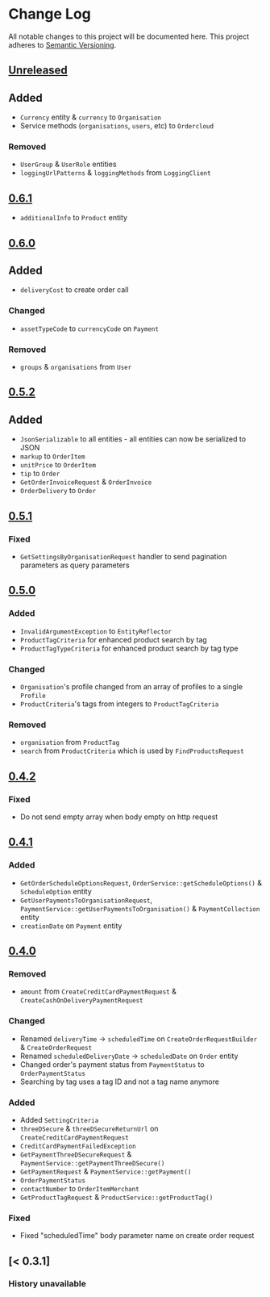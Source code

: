 # Change Log
All notable changes to this project will be documented here.
This project adheres to [Semantic Versioning](http://semver.org/).

## [Unreleased]
## Added
- `Currency` entity & `currency` to `Organisation`
- Service methods (`organisations`, `users`, etc) to `Ordercloud`

### Removed
- `UserGroup` & `UserRole` entities
- `loggingUrlPatterns` & `loggingMethods` from `LoggingClient`

## [0.6.1]
- `additionalInfo` to `Product` entity

## [0.6.0]
## Added
- `deliveryCost` to create order call

### Changed
- `assetTypeCode` to `currencyCode` on `Payment`

### Removed
- `groups` & `organisations` from `User`

## [0.5.2]
## Added
- `JsonSerializable` to all entities - all entities can now be serialized to JSON
- `markup` to `OrderItem`
- `unitPrice` to `OrderItem`
- `tip` to `Order`
- `GetOrderInvoiceRequest` & `OrderInvoice`
- `OrderDelivery` to `Order`

## [0.5.1]
### Fixed
- `GetSettingsByOrganisationRequest` handler to send pagination parameters as query parameters

## [0.5.0]
### Added
- `InvalidArgumentException` to `EntityReflector`
- `ProductTagCriteria` for enhanced product search by tag  
- `ProductTagTypeCriteria` for enhanced product search by tag type

### Changed
- `Organisation`'s profile changed from an array of profiles to a single `Profile`
- `ProductCriteria`'s tags from integers to `ProductTagCriteria`

### Removed
- `organisation` from `ProductTag`
- `search` from `ProductCriteria` which is used by `FindProductsRequest`

## [0.4.2]
### Fixed
- Do not send empty array when body empty on http request

## [0.4.1]
### Added
- `GetOrderScheduleOptionsRequest`, `OrderService::getScheduleOptions()` & `ScheduleOption` entity
- `GetUserPaymentsToOrganisationRequest`, `PaymentService::getUserPaymentsToOrganisation()` & `PaymentCollection` entity
- `creationDate` on `Payment` entity

## [0.4.0]
### Removed
- `amount` from `CreateCreditCardPaymentRequest` & `CreateCashOnDeliveryPaymentRequest`

### Changed
- Renamed `deliveryTime` -> `scheduledTime` on `CreateOrderRequestBuilder` & `CreateOrderRequest`
- Renamed `scheduledDeliveryDate` -> `scheduledDate` on `Order` entity
- Changed order's payment status from `PaymentStatus` to `OrderPaymentStatus`
- Searching by tag uses a tag ID and not a tag name anymore

### Added
- Added `SettingCriteria`
- `threeDSecure` & `threeDSecureReturnUrl` on `CreateCreditCardPaymentRequest`
- `CreditCardPaymentFailedException`
- `GetPaymentThreeDSecureRequest` & `PaymentService::getPaymentThreeDSecure()`
- `GetPaymentRequest` & `PaymentService::getPayment()`
- `OrderPaymentStatus`
- `contactNumber` to `OrderItemMerchant`
- `GetProductTagRequest` & `ProductService::getProductTag()`

### Fixed
- Fixed "scheduledTime" body parameter name on create order request

## [< 0.3.1]
### History unavailable

[Unreleased]: https://github.com/ordercloud/ordercloud-php/compare/0.6.1...HEAD
[0.6.1]: https://github.com/ordercloud/ordercloud-php/compare/0.6.0...0.6.1
[0.6.0]: https://github.com/ordercloud/ordercloud-php/compare/0.5.2...0.6.0
[0.5.2]: https://github.com/ordercloud/ordercloud-php/compare/0.5.1...0.5.2
[0.5.1]: https://github.com/ordercloud/ordercloud-php/compare/0.5.0...0.5.1
[0.5.0]: https://github.com/ordercloud/ordercloud-php/compare/0.4.2...0.5.0
[0.4.2]: https://github.com/ordercloud/ordercloud-php/compare/0.4.1...0.4.2
[0.4.1]: https://github.com/ordercloud/ordercloud-php/compare/0.4.0...0.4.1
[0.4.0]: https://github.com/ordercloud/ordercloud-php/compare/0.3.1...0.4.0

